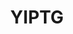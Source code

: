 ---
order: 2
title: YIPTG
launchDate: 2024-02-18
platformType: Long-Term Investment Platform
referralLink: https://h5.yiptg.com/user/reg?inviteCode=6M2BVG
tags: champ
description: "YIPTG offers a platform designed for long-term investment opportunities."
teamRewards: "The platform encourages user acquisition by offering team commissions and referral rewards. More information is accessible on the official website."
vipDescription: "YIPTG offers a tiered VIP system with increasing benefits based on your investment amount. These tiers include:"

vipTiers:
 - 
    tier: 1
    balance: $30 - $500    
 - 
    tier: 2
    balance: $500 - $3,000
 - 
    tier: 3
    balance: $3,000 - $10,000
    note: "Soon To Be Opened"

keyFeatures:
 - 
    header: Capital unlocked
    feature: Access your invested capital at any time
 - 
    header: Minimum Deposit
    feature: Start with as little as $30.
 - 
    header: Daily Profit Potential
    feature: Earn daily returns ranging from 2% to 4.3%.
 - 
    header: Daily Activity
    feature: Requires daily interaction for profit.
 - 
    header: Minimum Withdrawal
    feature: Withdraw your earnings once they reach $10.
 - 
    header: Withdrawal Fee
    feature: A 5% fee applies to all withdrawals.

socials:
 - 
    brand: Telegram
    title: UK Telegram
    link: https://t.me/yiptguk
    shortLink: yiptguk
 - 
    brand: Telegram
    title: Official Telegram
    link: https://t.me/yiptg
    shortLink: yiptg

website: https://yiptg.com/
---